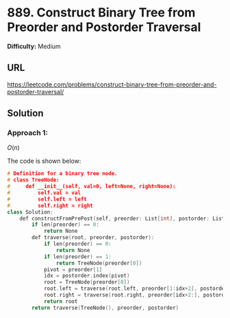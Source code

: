 # 889. Construct Binary Tree from Preorder and Postorder Traversal
**Difficulty:** Medium

## URL

https://leetcode.com/problems/construct-binary-tree-from-preorder-and-postorder-traversal/

## Solution

### Approach 1:

$O(n)$

The code is shown below:

```c++
# Definition for a binary tree node.
# class TreeNode:
#     def __init__(self, val=0, left=None, right=None):
#         self.val = val
#         self.left = left
#         self.right = right
class Solution:
    def constructFromPrePost(self, preorder: List[int], postorder: List[int]) -> Optional[TreeNode]:
        if len(preorder) == 0:
            return None
        def traverse(root, preorder, postorder):
            if len(preorder) == 0:
                return None
            if len(preorder) == 1:
                return TreeNode(preorder[0])
            pivot = preorder[1]
            idx = postorder.index(pivot)
            root = TreeNode(preorder[0])
            root.left = traverse(root.left, preorder[1:idx+2], postorder[:idx+1])
            root.right = traverse(root.right, preorder[idx+2:], postorder[idx+1:-1])
            return root
        return traverse(TreeNode(), preorder, postorder)
```

